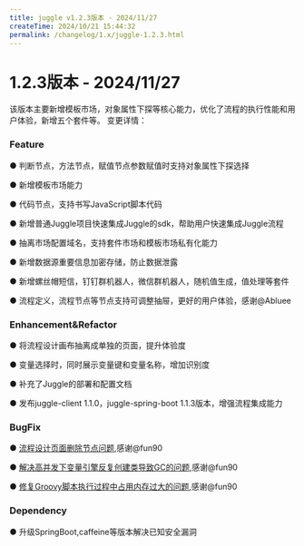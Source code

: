 ```yaml
---
title: juggle v1.2.3版本 - 2024/11/27
createTime: 2024/10/21 15:44:32
permalink: /changelog/1.x/juggle-1.2.3.html
---
```

# 1.2.3版本 - 2024/11/27
该版本主要新增模板市场，对象属性下探等核心能力，优化了流程的执行性能和用户体验，新增五个套件等。
变更详情：

### Feature

● 判断节点，方法节点，赋值节点参数赋值时支持对象属性下探选择

● 新增模板市场能力

● 代码节点，支持书写JavaScript脚本代码

● 新增普通Juggle项目快速集成Juggle的sdk，帮助用户快速集成Juggle流程

● 抽离市场配置域名，支持套件市场和模板市场私有化能力

● 新增数据源重要信息加密存储，防止数据泄露

● 新增螺丝帽短信，钉钉群机器人，微信群机器人，随机值生成，值处理等套件

● 流程定义，流程节点等节点支持可调整抽屉，更好的用户体验，感谢@Abluee

### Enhancement&Refactor

● 将流程设计画布抽离成单独的页面，提升体验度

● 变量选择时，同时展示变量键和变量名称，增加识别度

● 补充了Juggle的部署和配置文档

● 发布juggle-client 1.1.0，juggle-spring-boot 1.1.3版本，增强流程集成能力


### BugFix

● [流程设计页面删除节点问题](https://github.com/somta/Juggle/pull/26),感谢@fun90

● [解决高并发下变量引擎反复创建类导致GC的问题](https://github.com/somta/Juggle/pull/28),感谢@fun90

● [修复Groovy脚本执行过程中占用内存过大的问题](https://github.com/somta/Juggle/pull/28),感谢@fun90

### Dependency

● 升级SpringBoot,caffeine等版本解决已知安全漏洞